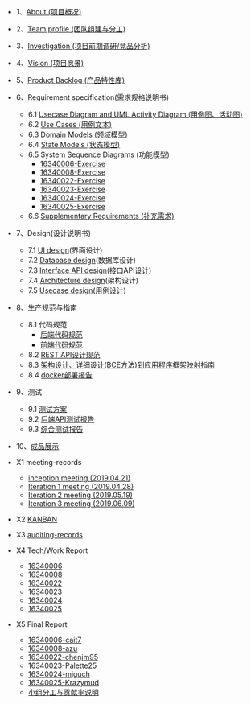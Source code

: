 
* 1、[About (项目概况)](/About.md/)
* 2、[Team profile (团队组建与分工)](/TeamProfile.md)
* 3、[Investigation (项目前期调研/竞品分析)](/Investigation.md)
* 4、[Vision (项目愿景)](/Vision.md/)
* 5、[Product Backlog (产品特性库)](/ProductBacklog.md)
* 6、Requirement specification(需求规格说明书)
    + 6.1 [Usecase Diagram and UML Activity Diagram (用例图、活动图)](/Requirement_specification/Usecase_Diagram_and_UML_Activity_Diagram.md/)
    + 6.2 [Use Cases (用例文本)](/Requirement_specification/UseCases.md/)
    + 6.3 [Domain Models (领域模型)](/Requirement_specification/DomainModel.md)
    + 6.4 [State Models (状态模型)](/Requirement_specification/StatusModel.md)
    + 6.5 System Sequence Diagrams (功能模型)
        - [16340006-Exercise](/16340006-Reports/16340006-Exercise.md)
        - [16340008-Exercise](/16340008-Reports/16340008-Exercise.md)
        - [16340022-Exercise](/16340022-Reports/16340022-Exercise.md)
        - [16340023-Exercise](/16340023-Reports/16340023-Exercise.md)
        - [16340024-Exercise](/16340024-Reports/16340024-Exercise.md)
        - [16340025-Exercise](/16340025-Reports/16340025-Exercise.md)
    + 6.6 [Supplementary Requirements (补充需求)](/Requirement_specification/Supplementary_Requirements.md)

* 7、Design(设计说明书)
    + 7.1 [UI design](、Design/UI_design.md)(界面设计)
    + 7.2 [Database design](/BackEnd_Docs/7.2-数据库设计.md)(数据库设计)
    + 7.3 [Interface API design](/BackEnd_Docs/7.3-API设计说明书.md/)(接口API设计)
    + 7.4 [Architecture design](/BackEnd_Docs/7.4-架构设计文档.md)(架构设计)
    + 7.5 [Usecase design](/Design/Usecase_design.md)(用例设计)

* 8、生产规范与指南
    + 8.1 代码规范
        - [后端代码规范](/BackEnd_Docs/8.1-代码规范-后端代码规范.md/)
        - [前端代码规范](https://shimo.im/docs/EZKacqyM018gmopv/read)
    + 8.2 [REST API设计规范](/BackEnd_Docs/8.2-RESTAPI设计规范.md/)
    + 8.3 [架构设计、详细设计(BCE方法)到应用程序框架映射指南](/BackEnd_Docs/8.3-逻辑架构到应用程序映射指南.md)
    + 8.4 [docker部署报告](/BackEnd_Docs/8.4-部署说明.md)

* 9、测试
    + 9.1 [测试方案](/Test_Docs/9.2-回归测试报告.md)
    + 9.2 [后端API测试报告](/Test_Docs/9.1-后端API测试报告.md/)
    + 9.3 [综合测试报告](/Test_Docs/9.3-综合测试报告.md)

* 10、[成品展示](/成品展示.md)

* X1 meeting-records
    + [inception meeting (2019.04.21)](/meeting-records/inception_meeting.md)
    + [Iteration 1 meeting (2019.04.28)](/meeting-records/Iteration_1_meeting.md)
    + [Iteration 2 meeting (2019.05.19)](/meeting-records/Iteration_2_meeting.md)
    + [Iteration 3 meeting (2019.06.09)](/meeting-records/Iteration_3_meeting.md)

* X2 [KANBAN](https://github.com/orgs/earn-me-some-money/projects)
* X3 [auditing-records](/auditing-records.md/)
* X4 Tech/Work Report
    + [16340006](/16340006-Reports/16340006-Work-Report.md)
    + [16340008](/16340008-Reports/16340008-Work-Report.md)
    + [16340022](/16340022-Reports/16340022-Work-Report.md)
    + [16340023](/16340023-Reports/16340023-Work-Report.md)
    + [16340024](/16340024-Reports/16340024-Work-Report.md)
    + [16340025](/16340025-Reports/16340025-Work-Report.md)
* X5 Final Report
    + [16340006-cait7](/16340006-Reports/16340006-Final-Report.md)
    + [16340008-azu](/16340008-Reports/16340008-Final-Report.md)
    + [16340022-chenjm95](/16340022-Reports/16340022-Final-Report.md)
    + [16340023-Palette25](/16340023-Reports/16340023-Final-Report.md)
    + [16340024-miguch](/16340024-Reports/16340024-Final-Report.md)
    + [16340025-Krazymud](/16340025-Reports/16340025-Final-Report.md)
    + [小组分工与贡献率说明](/小组分工与贡献率说明.md/)
